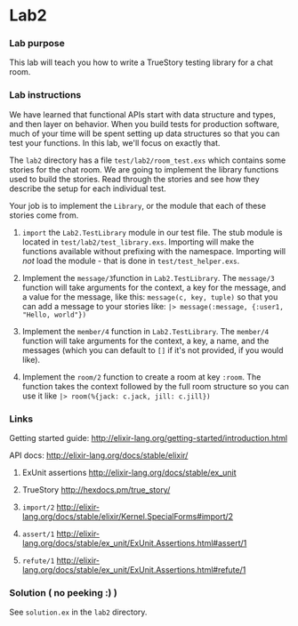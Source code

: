 # Lab2

### Lab purpose

This lab will teach you how to write a TrueStory testing library for a chat room.


### Lab instructions

We have learned that functional APIs start with data structure and types, and
then layer on behavior. When you build tests for production software, much of your
time will be spent setting up data structures so that you can test your functions. In
this lab, we'll focus on exactly that.

The `lab2` directory has a file `test/lab2/room_test.exs` which contains some stories for the
chat room. We are going to implement the library functions used to build the stories. Read
through the stories and see how they describe the setup for each individual test.

Your job is to implement the `Library`, or the module that each of these stories come from.

  1. `import` the `Lab2.TestLibrary` module in our test file. The stub module is
     located in `test/lab2/test_library.exs`. Importing will make the functions
     available without prefixing with the namespace. Importing will *not* load
     the module - that is done in `test/test_helper.exs`.

  2. Implement the `message/3`function in `Lab2.TestLibrary`. The `message/3`
     function will take arguments for the context, a key for the message, and a
     value for the message, like this: `message(c, key, tuple)` so that you can
     add a message to your stories like: `|> message(:message, {:user1, "Hello, world"})`

  3. Implement the `member/4` function in `Lab2.TestLibrary`. The `member/4`
     function will take arguments for the context, a key, a name, and the messages
     (which you can default to `[]` if it's not provided, if you would like).

  4. Implement the `room/2` function to create a room at key `:room`. The function
     takes the context followed by the full room structure so you can use it like
     `|> room(%{jack: c.jack, jill: c.jill})`

### Links

Getting started guide: http://elixir-lang.org/getting-started/introduction.html

API docs: http://elixir-lang.org/docs/stable/elixir/

  1. ExUnit assertions http://elixir-lang.org/docs/stable/ex_unit

  2. TrueStory http://hexdocs.pm/true_story/

  3. `import/2` http://elixir-lang.org/docs/stable/elixir/Kernel.SpecialForms#import/2

  4. `assert/1` http://elixir-lang.org/docs/stable/ex_unit/ExUnit.Assertions.html#assert/1

  5. `refute/1` http://elixir-lang.org/docs/stable/ex_unit/ExUnit.Assertions.html#refute/1


### Solution ( no peeking :) )

See `solution.ex` in the `lab2` directory.
